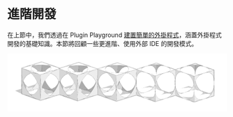 # 進階開發

在上節中，我們透過在 Plugin Playground [建置簡單的外掛程式](../your-first-plugin/)，涵蓋外掛程式開發的基礎知識。本節將回顧一些更進階、使用外部 IDE 的開發模式。

![](../../../.gitbook/assets/c22.PNG)


